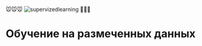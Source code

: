 :mouse::mouse::mouse:
![supervizedlearning](https://cloud.githubusercontent.com/assets/7158671/16277294/05007478-38bb-11e6-8ac0-99622613a05a.jpg)
:dog::dog::dog:

# Обучение на размеченных данных

